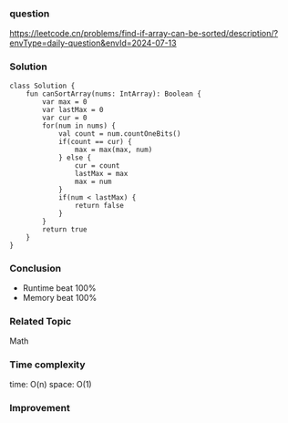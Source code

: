 ### question
https://leetcode.cn/problems/find-if-array-can-be-sorted/description/?envType=daily-question&envId=2024-07-13

### Solution
```
class Solution {
    fun canSortArray(nums: IntArray): Boolean {
        var max = 0
        var lastMax = 0
        var cur = 0
        for(num in nums) {
            val count = num.countOneBits()
            if(count == cur) {
                max = max(max, num)
            } else {
                cur = count
                lastMax = max
                max = num
            }
            if(num < lastMax) {
                return false
            }
        }
        return true
    }
}
```
### Conclusion
- Runtime beat 100% 
- Memory beat 100%

### Related Topic
Math

### Time complexity
time: O(n)
space: O(1)

### Improvement